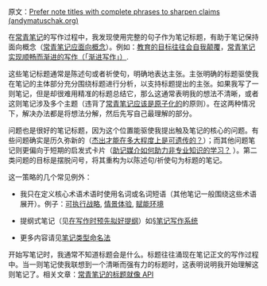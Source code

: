 原文：[Prefer note titles with complete phrases to sharpen claims (andymatuschak.org)](https://notes.andymatuschak.org/z3KmNj3oKKSTJfqdfSEBzTQiCVGoC4GfK3rYW)

在[常青笔记](https://notes.andymatuschak.org/z4SDCZQeRo4xFEQ8H4qrSqd68ucpgE6LU155C)的写作过程中，我发现使用完整的句子作为笔记标题，有助于笔记保持面向概念（[常青笔记应面向概念](https://notes.andymatuschak.org/z6bci25mVUBNFdVWSrQNKr6u7AZ1jFzfTVbMF)）。例如：[教育的目标往往会自我颠覆](https://notes.andymatuschak.org/z6qfYv9SPx6M9FZPzVj7o4qVRD1iTGJpMfz6J)，[常青笔记实现顺畅而渐进的写作（「渐进写作」）](https://notes.andymatuschak.org/z6C5H4eYH2A4omfNLuUcDiKibQ1hZG2RGNZ97).

这些笔记标题通常是陈述句或者祈使句，明确地表达主张。主张明确的标题驱使我在笔记的主体部分充分围绕标题进行分析，以支持标题提出的主张。如果我写了一则笔记，但是却很难用精准的标题总结它，那么这通常表明我的想法不清晰，或者这则笔记涉及多个主题（违背了[常青笔记应该是原子化的](https://notes.andymatuschak.org/z4Rrmh17vMBbauEGnFPTZSK3UmdsGExLRfZz1)的原则）。在这两种情况下，解决办法都是将想法分解，然后先写自己最理解的部分。

问题也是很好的笔记标题，因为这个位置能驱使我提出触及笔记的核心的问题。有些问题确实是历久弥新的（[杰出才能在多大程度上是可遗传的？](https://notes.andymatuschak.org/z6Ndn5nmxLWsrQQ3ZLHsxHsokGTycgo17XGYi)）；而其他问题笔记则更偏向于短期的启发式卡片（[助记媒介如何助力非专业知识的学习？](https://notes.andymatuschak.org/z57S2Fte6gAnnM1gCS2nHpH7NYAiXD8KeDfvZ) ）。第二类问题的目标是摆脱问号，将其重构为以陈述句/祈使句为标题的笔记。

这一策略的几个常见例外：

- 我只在定义核心术语术语时使用名词或名词短语（其他笔记一般围绕这些术语展开）。例子：[可执行战略](https://notes.andymatuschak.org/z53fk5XwrsnueNDDCq6WNe2VbPhrDGQmmVgNS), [情景体验](https://notes.andymatuschak.org/z3KASfpz5AmNmqM2m517Jbs1EvXrLN7NkeYWH), [赋能环境](https://notes.andymatuschak.org/z3DaBP4vN1dutjUgrk3jbEeNxScccvDCxDgXe)

- 提纲式笔记（见[在写作时预先拟好提纲](https://notes.andymatuschak.org/z2uXyfV67dnWLUKg1iDbsrHk3DGjtNWTxSTah)）如[§笔记写作系统](https://notes.andymatuschak.org/zhmLXArqiCMDr9Q13ViqN3hh3SmrKzjQxWAr)

- 更多内容请见[笔记类型命名法](https://notes.andymatuschak.org/z6f6xgGG4NKjkA5NA1kDd46whJh2Gt5rAmfX)

开始写笔记时，我通常不知道标题会是什么。标题往往涌现在笔记正文的写作过程中。当一则笔记使我联想到一个清晰而强有力的标题时，这表明说明我开始理解这则笔记了。相关文章：[常青笔记的标题就像 API](https://notes.andymatuschak.org/z3XP5GRmd9z1D2qCE7pxUvbeSVeQuMiqz9x1C)